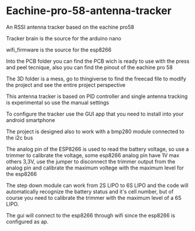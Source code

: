 # Eachine-pro-58-antenna-tracker
An RSSI antenna tracker based on the eachine pro58


Tracker brain is the source for the arduino nano

wifi_firmware is the source for the esp8266

Into the PCB folder you can find the PCB wich is ready to use with the press and peel tecnique,
also you can find the pinout of the eachine pro 58

The 3D folder is a mess, go to thingiverse to find the freecad file to modify the project and see the entire project perspective

This antenna tracker is based on PID controller and single antenna tracking is experimental so use the manual settings

To configure the tracker use the GUI app that you need to install into your android smartphone

The project is designed also to work with a bmp280 module connected to the i2c bus

The analog pin of the ESP8266 is used to read the battery voltage, so use a trimmer to calibrate the voltage,
some esp8266 analog pin have 1V max others 3,3V, use the jumper to disconnect the trimmer output from the analog pin and calibrate the maximum voltege with the maximum level for the esp8266

The step down module can work from 2S LIPO to 6S LIPO and the code will automatically recognize the battery status and it's cell number, but of course you need to calibrate the trimmer with the maximum level of a 6S LIPO.


The gui will connect to the esp8266 through wifi since the esp8266 is configured as ap.
